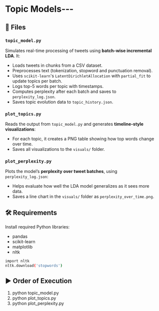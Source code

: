 # Topic Models---

## 📂 Files

### `topic_model.py`
Simulates real-time processing of tweets using **batch-wise incremental LDA**. It:
- Loads tweets in chunks from a CSV dataset.
- Preprocesses text (tokenization, stopword and punctuation removal).
- Uses `scikit-learn`'s `LatentDirichletAllocation` with `partial_fit` to update topics per batch.
- Logs top-5 words per topic with timestamps.
- Computes perplexity after each batch and saves to `perplexity_log.json`.
- Saves topic evolution data to `topic_history.json`.

### `plot_topics.py`
Reads the output from `topic_model.py` and generates **timeline-style visualizations**:
- For each topic, it creates a PNG table showing how top words change over time.
- Saves all visualizations to the `visuals/` folder.

### `plot_perplexity.py`
Plots the model’s **perplexity over tweet batches**, using `perplexity_log.json`:
- Helps evaluate how well the LDA model generalizes as it sees more data.
- Saves a line chart in the `visuals/` folder as `perplexity_over_time.png`.

## 🛠 Requirements
Install required Python libraries:
- pandas	
- scikit-learn
- matplotlib
- nltk
```bash
import nltk
nltk.download('stopwords')
```

## ▶️ Order of Execution
1. python topic_model.py
2. python plot_topics.py
3. python plot_perplexity.py

